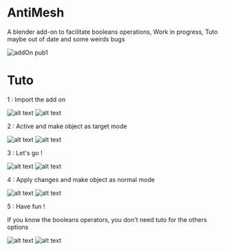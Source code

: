 
# AntiMesh

A blender add-on to facilitate booleans operations,
Work in progress, Tuto maybe out of date and some weirds bugs

![addOn pub1](https://user-images.githubusercontent.com/39344736/114801518-24a23000-9d9c-11eb-868d-74c11b554d6b.png)

# Tuto

1 : Import the add on

![alt text](https://github.com/LightAnge/AntiMesh/blob/main/images/addon_install.PNG?raw=true)
![alt text](https://github.com/LightAnge/AntiMesh/blob/main/images/addon_check_it.PNG?raw=true)

2 : Active and make object as target mode

![alt text](https://github.com/LightAnge/AntiMesh/blob/main/images/active_the_add_on.PNG?raw=true)
![alt text](https://github.com/LightAnge/AntiMesh/blob/main/images/change_as_target.PNG?raw=true)

3 : Let's go !

![alt text](https://github.com/LightAnge/AntiMesh/blob/main/images/select_mode.PNG?raw=true)
![alt text](https://github.com/LightAnge/AntiMesh/blob/main/images/attack_the_cube.PNG?raw=true)


4 : Apply changes and make object as normal mode

![alt text](https://github.com/LightAnge/AntiMesh/blob/main/images/apply_the_anticubes.PNG?raw=true)
![alt text](https://github.com/LightAnge/AntiMesh/blob/main/images/return_to_normal.PNG?raw=true)

5 : Have fun !

If you know the booleans operators, you don't need tuto for the others options


![alt text](https://github.com/LightAnge/AntiMesh/blob/main/images/other_option.PNG?raw=true)
![alt text](https://github.com/LightAnge/AntiMesh/blob/main/images/you_don't_need_tuto.PNG?raw=true)





